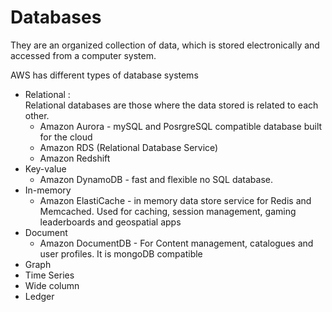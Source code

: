 # Databases

They are an organized collection of data, which is stored electronically and accessed from a computer system.

AWS has different types of database systems

* Relational : \
  Relational databases are those where the data stored is related to each other.
  * Amazon Aurora - mySQL and PosrgreSQL compatible database built for the cloud
  * Amazon RDS (Relational Database Service)
  * Amazon Redshift
* Key-value
  * Amazon DynamoDB - fast and flexible no SQL database.
* In-memory
  * Amazon ElastiCache - in memory data store service for Redis and Memcached. Used for caching, session management, gaming leaderboards and geospatial apps
* Document
  * Amazon DocumentDB - For Content management, catalogues and user profiles. It is mongoDB compatible
* Graph
* Time Series
* Wide column
* Ledger
